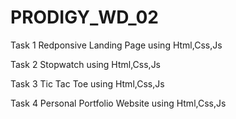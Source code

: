 # PRODIGY_WD_02

Task 1 Redponsive Landing Page using Html,Css,Js

Task 2 Stopwatch using Html,Css,Js

Task 3 Tic Tac Toe using Html,Css,Js

Task 4 Personal Portfolio Website using Html,Css,Js
